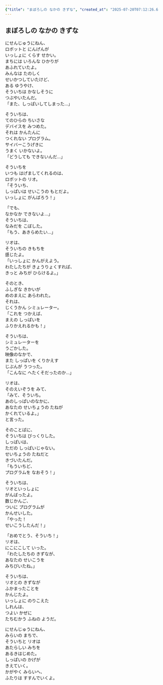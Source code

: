 ```yaml
---
{"title": "まぼろしの なかの きずな", "created_at": "2025-07-20T07:12:26.607857+09:00", "pattern_id": 4, "pattern_name": "ループ脱出型", "year": 2112}
---
```


## まぼろしの なかの きずな

にせんじゅうにねん、  
ロボットと にんげんが  
いっしょに くらす せかい。  
まちには いろんな ひかりが  
あふれていたよ。  
みんなは たのしく  
せいかつしていたけど、  
ある ゆうやけ、  
そういちは かなしそうに  
つぶやいたんだ。  
「また、しっぱいしてしまった…」

そういちは、  
てのひらの ちいさな  
デバイスを みつめた。  
それは かんたんに  
つくれない プログラム。  
サイバーこうげきに  
うまく いかないよ。  
「どうしても できないんだ…」

そういちを  
いつも はげましてくれるのは、  
ロボットの リオ。  
「そういち、  
しっぱいは せいこうの もとだよ。  
いっしょに がんばろう！」

「でも、  
なかなか できないよ…」  
そういちは、  
なみだを こぼした。  
「もう、あきらめたい…」

リオは、  
そういちの きもちを  
感じたよ。  
「いっしょに かんがえよう。  
わたしたちが きょうりょくすれば、  
きっと みちが ひらけるよ。」

そのとき、  
ふしぎな きかいが  
めのまえに あらわれた。  
それは、  
じくうかん シミュレーター。  
「これを つかえば、  
まえの しっぱいを  
ふりかえれるかも！」

そういちは、  
シミュレーターを  
うごかした。  
映像のなかで、  
また しっぱいを くりかえす  
じぶんが うつった。  
「こんなに へたくそだったのか…」

リオは、  
そのえいぞうを みて、  
「みて、そういち。  
あのしっぱいのなかに、  
あなたの せいちょうの たねが  
かくれているよ。」  
と言った。

そのことばに、  
そういちは びっくりした。  
しっぱいは、  
ただの しっぱいじゃない。  
せいちょうの たねだと  
きづいたんだ。  
「もういちど、  
プログラムを なおそう！」

そういちは、  
リオといっしょに  
がんばったよ。  
数じかんご、  
ついに プログラムが  
かんせいした。  
「やった！  
せいこうしたんだ！」

「おめでとう、そういち！」  
リオは、  
にこにこして いった。  
「わたしたちの きずなが、  
あなたの せいこうを  
みちびいたね。」

そういちは、  
リオとの きずなが  
ふかまったことを  
かんじたよ。  
いっしょに のりこえた  
しれんは、  
つよい かぜに  
たちむかう ふねの ようだ。

にせんじゅうにねん、  
みらいの まちで、  
そういちと リオは  
あたらしい みちを  
あるきはじめた。  
しっぱいの かげが  
きえていく。  
かがやく みらいへ、  
ふたりは すすんでいくよ。
